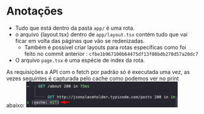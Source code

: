 # Anotações

* Tudo que está dentro da pasta ```app/``` é uma rota.
* o arquivo {layout.tsx} dentro de ```app/layout.tsx``` contém tudo que vai ficar em volta das páginas que vão se redenizadas.
    - Também é possível criar layouts para rotas específicas como foi feito no commit anterior : ```cfbe1b967100b64475df13f08bdb270d57a20dc7```
* O arquivo ```page.tsx``` é uma espécie de index da rota.

As requisições a API com o fetch por padrão só é executada uma vez, as vezes seguintes é capturada pelo cache como podemos ver no print abaixo:
![Alt text](image-1.png)